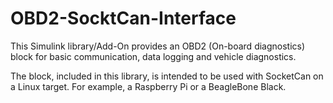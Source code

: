# OBD2-SocktCan-Interface

This Simulink library/Add-On provides an OBD2 (On-board diagnostics) block for basic communication, data logging and vehicle diagnostics.

The block, included in this library, is intended to be used with SocketCan on a Linux target. For example, a Raspberry Pi or a BeagleBone Black. 


